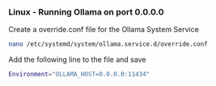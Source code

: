 ### Linux - Running Ollama on port 0.0.0.0


Create a override.conf file for the Ollama System Service

```bash
nano /etc/systemd/system/ollama.service.d/override.conf
```

Add the following line to the file and save

```bash
Environment="OLLAMA_HOST=0.0.0.0:11434"
```


